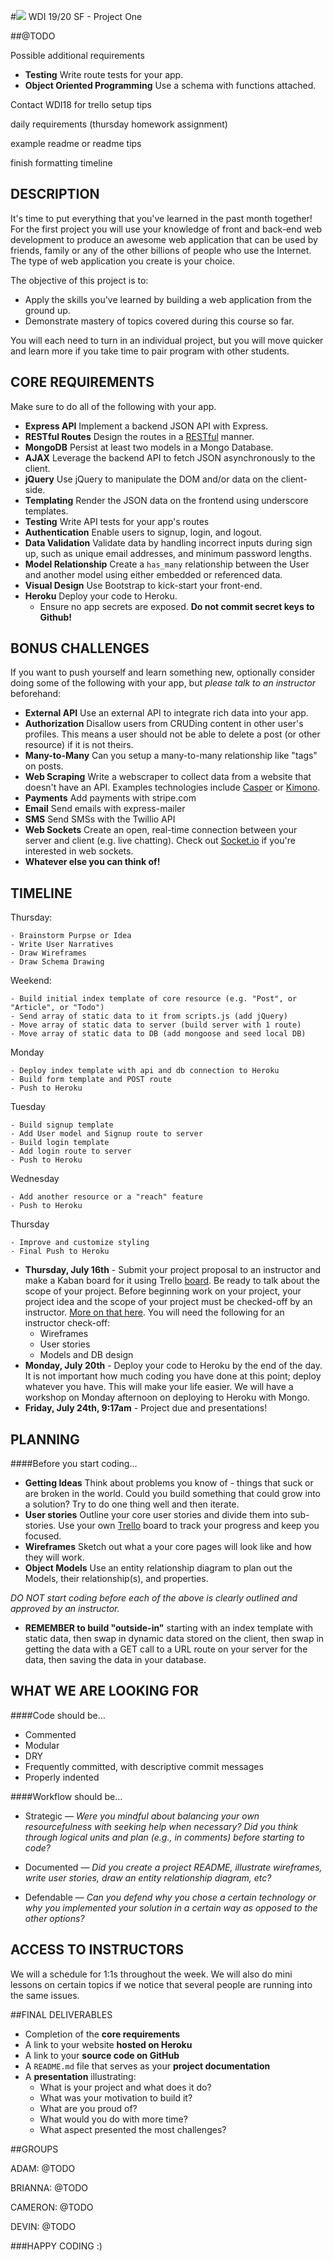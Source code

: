 #![](https://ga-dash.s3.amazonaws.com/production/assets/logo-9f88ae6c9c3871690e33280fcf557f33.png)  WDI 19/20 SF - Project One

##@TODO

Possible additional requirements
* **Testing** Write route tests for your app.
* **Object Oriented Programming** Use a schema with functions attached.

Contact WDI18 for trello setup tips

daily requirements (thursday homework assignment)

example readme or readme tips

finish formatting timeline


## DESCRIPTION

It's time to put everything that you've learned in the past month together! For the first project you will use your knowledge of front and back-end web development to produce an awesome web application that can be used by friends, family or any of the other billions of people who use the Internet. The type of web application you create is your choice.

The objective of this project is to:

* Apply the skills you've learned by building a web application from the ground up.
* Demonstrate mastery of topics covered during this course so far.

You will each need to turn in an individual project, but you will move quicker and learn more if you take time to pair program with other students.

## CORE REQUIREMENTS
Make sure to do all of the following with your app.

* **Express API** Implement a backend JSON API with Express.
* **RESTful Routes** Design the routes in a [RESTful](http://restfulrouting.com/mappings/resources) manner.
* **MongoDB** Persist at least two models in a Mongo Database.
* **AJAX** Leverage the backend API to fetch JSON asynchronously to the client.
* **jQuery** Use jQuery to manipulate the DOM and/or data on the client-side.
* **Templating** Render the JSON data on the frontend using underscore templates.
* **Testing** Write API tests for your app's routes
* **Authentication** Enable users to signup, login, and logout.
* **Data Validation** Validate data by handling incorrect inputs during sign up, such as unique email addresses, and minimum password lengths.
* **Model Relationship** Create a `has_many` relationship between the User and another model using either embedded or referenced data.
* **Visual Design** Use Bootstrap to kick-start your front-end.
* **Heroku** Deploy your code to Heroku.
	* Ensure no app secrets are exposed.  __Do not commit secret keys to Github!__


## BONUS CHALLENGES
If you want to push yourself and learn something new, optionally consider doing some of the following with your app, but *please talk to an instructor* beforehand:

* **External API** Use an external API to integrate rich data into your app.
* **Authorization** Disallow users from CRUDing content in other user's profiles. This means a user should not be able to delete a post (or other resource) if it is not theirs.
* **Many-to-Many** Can you setup a many-to-many relationship like "tags" on posts.
* **Web Scraping** Write a webscraper to collect data from a website that doesn't have an API. Examples technologies include [Casper](http://casperjs.org/) or [Kimono](https://www.kimonolabs.com/).
* **Payments** Add payments with stripe.com
* **Email** Send emails with express-mailer
* **SMS** Send SMSs with the Twillio API
* **Web Sockets** Create an open, real-time connection between your server and client (e.g. live chatting). Check out <a href="http://socket.io/" target="_blank">Socket.io</a> if you're interested in web sockets.
* **Whatever else you can think of!**

## TIMELINE

Thursday:

	- Brainstorm Purpse or Idea
	- Write User Narratives
	- Draw Wireframes
	- Draw Schema Drawing

Weekend:

	- Build initial index template of core resource (e.g. "Post", or "Article", or "Todo")
	- Send array of static data to it from scripts.js (add jQuery)
	- Move array of static data to server (build server with 1 route)
	- Move array of static data to DB (add mongoose and seed local DB)

Monday

	- Deploy index template with api and db connection to Heroku
	- Build form template and POST route
	- Push to Heroku

Tuesday

	- Build signup template
	- Add User model and Signup route to server
	- Build login template
	- Add login route to server
	- Push to Heroku

Wednesday

	- Add another resource or a "reach" feature
	- Push to Heroku

Thursday

	- Improve and customize styling
	- Final Push to Heroku

* **Thursday, July 16th** - Submit your project proposal to an instructor and make a Kaban board for it using Trello [board](https://trello.com/b/dl7VicOR/sfwdi18-project1). Be ready to talk about the scope of your project. Before beginning work on your project, your project idea and the scope of your project must be checked-off by an instructor. [More on that here](@TODO). You will need the following for an instructor check-off:
    * Wireframes
    * User stories
    * Models and DB design
* **Monday, July 20th** - Deploy your code to Heroku by the end of the day. It is not important how much coding you have done at this point; deploy whatever you have.  This will make your life easier. We will have a workshop on Monday afternoon on deploying to Heroku with Mongo.
* **Friday, July 24th, 9:17am** - Project due and presentations!

## PLANNING

####Before you start coding...

* **Getting Ideas** Think about problems you know of - things that suck or are broken in the world. Could you build something that could grow into a solution? Try to do one thing well and then iterate.
* **User stories** Outline your core user stories and divide them into sub-stories. Use your own [Trello](https://trello.com/) board to track your progress and keep you focused.
* **Wireframes** Sketch out what a your core pages will look like and how they will work.
* **Object Models** Use an entity relationship diagram to plan out the Models, their relationship(s), and properties.

*DO NOT start coding before each of the above is clearly outlined and approved by an instructor.*

* **REMEMBER to build "outside-in"**
 starting with an index template with static data, then swap in dynamic data stored on the client, then swap in getting the data with a GET call to a URL route on your server for the data, then saving the data in your database.

## WHAT WE ARE LOOKING FOR
####Code should be...

* Commented
* Modular
* DRY
* Frequently committed, with descriptive commit messages
* Properly indented

####Workflow should be...

* Strategic —
*Were you mindful about balancing your own resourcefulness with seeking help when necessary?*
*Did you think through logical units and plan (e.g., in comments) before starting to code?*

* Documented —
*Did you create a project README, illustrate wireframes, write user stories, draw an entity relationship diagram, etc?*

* Defendable —
*Can you defend why you chose a certain technology or why you implemented your solution in a certain way as opposed to the other options?*

## ACCESS TO INSTRUCTORS
We will a schedule for 1:1s throughout the week. We will also do mini lessons on certain topics if we notice that several people are running into the same issues.

##FINAL DELIVERABLES

* Completion of the **core requirements**
* A link to your website **hosted on Heroku**
* A link to your **source code on GitHub**
* A `README.md` file that serves as your **project documentation**
* A **presentation** illustrating:
	* What is your project and what does it do?
	* What was your motivation to build it?
	* What are you proud of?
	* What would you do with more time?
	* What aspect presented the most challenges?

##GROUPS

ADAM:
@TODO


BRIANNA:
@TODO

CAMERON:
@TODO


DEVIN:
@TODO

###HAPPY CODING :)
